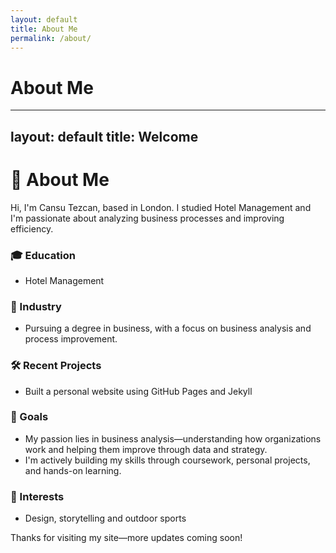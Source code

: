 ```yaml
---
layout: default
title: About Me
permalink: /about/
---
```


# About Me
---
layout: default
title: Welcome
---

# 👋 About Me

Hi, I'm Cansu Tezcan, based in London.
I studied Hotel Management and I'm passionate about analyzing business processes and improving efficiency.

### 🎓 Education
- Hotel Management

### 💼 Industry
- Pursuing a degree in business, with a focus on business analysis and process improvement.

### 🛠️ Recent Projects
- Built a personal website using GitHub Pages and Jekyll


### 🎯 Goals
- My passion lies in business analysis—understanding how organizations work and helping them improve through data and strategy.
- I'm actively building my skills through coursework, personal projects, and hands-on learning.

### 🌱 Interests
- Design, storytelling and outdoor sports
  

Thanks for visiting my site—more updates coming soon!
